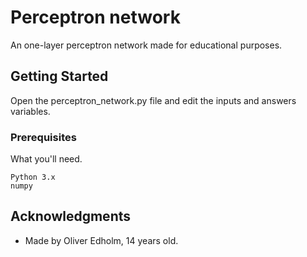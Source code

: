 # Perceptron network

An one-layer perceptron network made for educational purposes.

## Getting Started

Open the perceptron_network.py file and edit the inputs and answers variables.

### Prerequisites

What you'll need.

```
Python 3.x
numpy
```

## Acknowledgments

* Made by Oliver Edholm, 14 years old.
